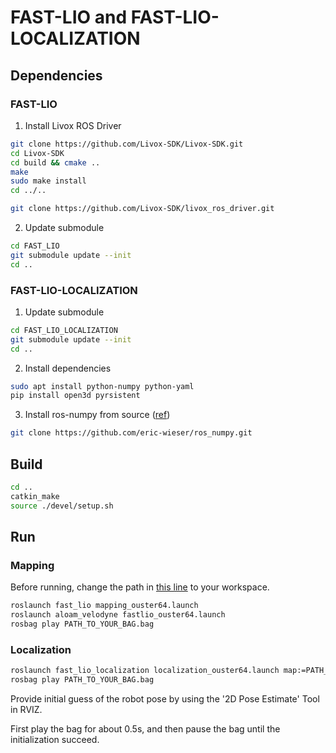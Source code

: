 # FAST-LIO and FAST-LIO-LOCALIZATION

## Dependencies

### FAST-LIO

1. Install Livox ROS Driver
```sh 
git clone https://github.com/Livox-SDK/Livox-SDK.git
cd Livox-SDK
cd build && cmake ..
make
sudo make install
cd ../..

git clone https://github.com/Livox-SDK/livox_ros_driver.git 
```

2. Update submodule
```sh
cd FAST_LIO
git submodule update --init
cd ..
```
### FAST-LIO-LOCALIZATION
1. Update submodule 
```sh
cd FAST_LIO_LOCALIZATION
git submodule update --init
cd ..
```

2. Install dependencies
```sh
sudo apt install python-numpy python-yaml
pip install open3d pyrsistent
```

3. Install ros-numpy from source ([ref](https://github.com/eric-wieser/ros_numpy/pull/39))
```sh
git clone https://github.com/eric-wieser/ros_numpy.git
```

## Build

```sh
cd ..
catkin_make
source ./devel/setup.sh
```

## Run
### Mapping

Before running, change the path in [this line](https://github.com/jingGM/GND/blob/e1a7ec25de8b8d01193e7c506c692dcd51c0e495/mapping_methods/fast_lio_ws/src/SC-PGO/launch/fastlio_ouster64.launch#L33) to your workspace.

```sh
roslaunch fast_lio mapping_ouster64.launch
roslaunch aloam_velodyne fastlio_ouster64.launch
rosbag play PATH_TO_YOUR_BAG.bag
```

### Localization

```sh
roslaunch fast_lio_localization localization_ouster64.launch map:=PATH_TO_YOUR_MAP.pcd
rosbag play PATH_TO_YOUR_BAG.bag
```
Provide initial guess of the robot pose by using the '2D Pose Estimate' Tool in RVIZ.

First play the bag for about 0.5s, and then pause the bag until the initialization succeed.